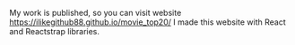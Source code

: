 My work is published, so you can visit website  https://ilikegithub88.github.io/movie_top20/
I made this website with React and Reactstrap libraries.
